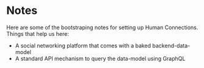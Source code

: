 # Notes
Here are some of the bootstraping notes for setting up Human Connections.
Things that help us here:

- A social networking platform that comes with a baked backend-data-model
- A standard API mechanism to query the data-model using GraphQL

